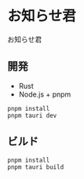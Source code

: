 # お知らせ君

お知らせ君

## 開発

- Rust
- Node.js + pnpm

```
pnpm install
pnpm tauri dev
```

## ビルド

```
pnpm install
pnpm tauri build
```
